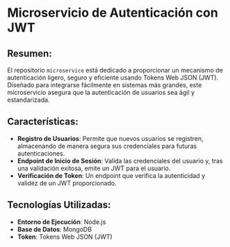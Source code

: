 # Microservicio de Autenticación con JWT

## Resumen:
El repositorio `microservice` está dedicado a proporcionar un mecanismo de autenticación ligero, seguro y eficiente usando Tokens Web JSON (JWT). Diseñado para integrarse fácilmente en sistemas más grandes, este microservicio asegura que la autenticación de usuarios sea ágil y estandarizada.

## Características:
- **Registro de Usuarios**: Permite que nuevos usuarios se registren, almacenando de manera segura sus credenciales para futuras autenticaciones.
- **Endpoint de Inicio de Sesión**: Valida las credenciales del usuario y, tras una validación exitosa, emite un JWT para el usuario.
- **Verificación de Token**: Un endpoint que verifica la autenticidad y validez de un JWT proporcionado.

## Tecnologías Utilizadas:
- **Entorno de Ejecución**: Node.js
- **Base de Datos**: MongoDB
- **Token**: Tokens Web JSON (JWT)


